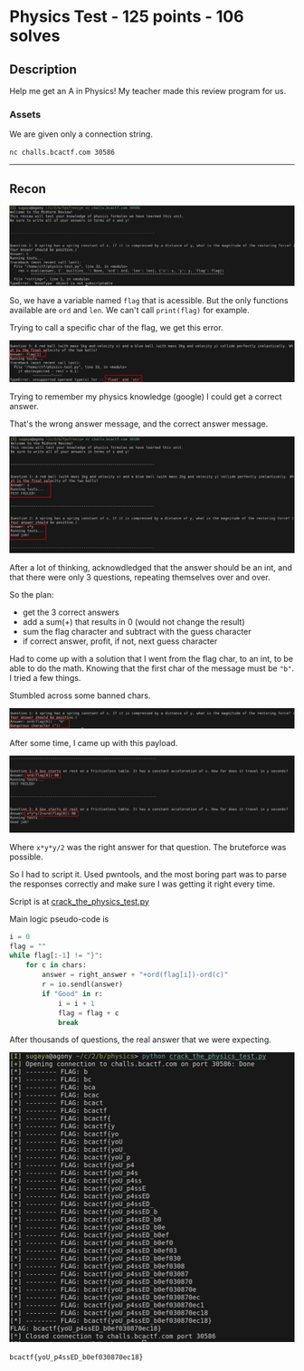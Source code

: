# Physics Test - 125 points - 106 solves
## Description
Help me get an A in Physics! My teacher made this review program for us.

### Assets
We are given only a connection string.

`nc challs.bcactf.com 30586`

---

## Recon

![verbose-error](error.png "verbose error exposing flag")

So, we have a variable named `flag` that is acessible. But the only functions 
available are `ord` and `len`. We can't call `print(flag)` for example.

Trying to call a specific char of the flag, we get this error.

![flag-error](flag_error.png "can't mix str and int")

Trying to remember my physics knowledge (google) I could get a correct answer.

That's the wrong answer message, and the correct answer message.

![failed_goodjob](failed_goodjob.png "possible answers")

After a lot of thinking, acknowdledged that the answer should be an int, and that
there were only 3 questions, repeating themselves over and over.

So the plan:
- get the 3 correct answers
- add a sum(+) that results in 0 (would not change the result)
- sum the flag character and subtract with the guess character
- if correct answer, profit, if not, next guess character

Had to come up with a solution that I went from the flag char, to an int, to be
able to do the math.
Knowing that the first char of the message must be `"b"`. I tried a few things.

Stumbled across some banned chars.

![dangerous-character](dangerous-character.png "banned characters")

After some time, I came up with this payload.

![first_char](first_char.png "discovering the first char")

Where `x*y*y/2` was the right answer for that question. The bruteforce was possible.

So I had to script it. Used pwntools, and the most boring part was to parse the
responses correctly and make sure I was getting it right every time.

Script is at [crack_the_physics_test.py](crack_the_physics_test.py)

Main logic pseudo-code is
```python
i = 0
flag = ""
while flag[:-1] != "}":
    for c in chars:
        answer = right_answer + "+ord(flag[i])-ord(c)"
        r = io.sendl(answer)
        if "Good" in r:
            i = i + 1
            flag = flag + c
            break
```

After thousands of questions, the real answer that we were expecting.

![final_flag](final_flag.png "final flag")

`bcactf{yoU_p4ssED_b0ef030870ec18}`

